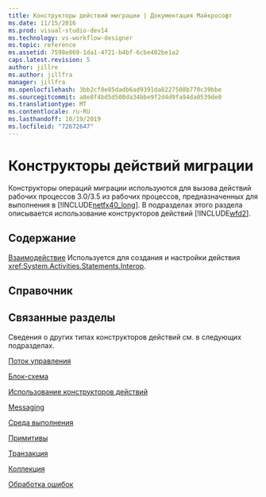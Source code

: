```yaml
---
title: Конструкторы действий миграции | Документация Майкрософт
ms.date: 11/15/2016
ms.prod: visual-studio-dev14
ms.technology: vs-workflow-designer
ms.topic: reference
ms.assetid: 7598e869-1da1-4721-b4bf-6cbe402be1a2
caps.latest.revision: 5
author: jillre
ms.author: jillfra
manager: jillfra
ms.openlocfilehash: 3bb2cf8e85dadb6ad9391da8227508b770c39bbe
ms.sourcegitcommit: a8e8f4bd5d508da34bbe9f2d4d9fa94da0539de0
ms.translationtype: MT
ms.contentlocale: ru-RU
ms.lasthandoff: 10/19/2019
ms.locfileid: "72672647"
---
```

# <a name="migration-activity-designers"></a>Конструкторы действий миграции
Конструкторы операций миграции используются для вызова действий рабочих процессов 3.0/3.5 из рабочих процессов, предназначенных для выполнения в [!INCLUDE[netfx40_long](../includes/netfx40-long-md.md)]. В подразделах этого раздела описывается использование конструкторов действий [!INCLUDE[wfd2](../includes/wfd2-md.md)].

## <a name="in-this-section"></a>Содержание
 [Взаимодействие](../workflow-designer/interop-activity-designer.md) Используется для создания и настройки действия <xref:System.Activities.Statements.Interop>.

## <a name="reference"></a>Справочник

## <a name="related-sections"></a>Связанные разделы
 Сведения о других типах конструкторов действий см. в следующих подразделах.

 [Поток управления](../workflow-designer/control-flow-activity-designers.md)

 [Блок-схема](../workflow-designer/flowchart-activity-designers.md)

 [Использование конструкторов действий](../workflow-designer/using-the-activity-designers.md)

 [Messaging](../workflow-designer/messaging-activity-designers.md)

 [Среда выполнения](../workflow-designer/runtime-activity-designers.md)

 [Примитивы](../workflow-designer/primitives-activity-designers.md)

 [Транзакция](../workflow-designer/transaction-activity-designers.md)

 [Коллекция](../workflow-designer/collection-activity-designers.md)

 [Обработка ошибок](../workflow-designer/error-handling-activity-designers.md)